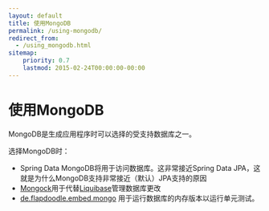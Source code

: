 ```yaml
---
layout: default
title: 使用MongoDB
permalink: /using-mongodb/
redirect_from:
  - /using_mongodb.html
sitemap:
    priority: 0.7
    lastmod: 2015-02-24T00:00:00-00:00
---
```


# <i class="fa fa-leaf"></i> 使用MongoDB

MongoDB是生成应用程序时可以选择的受支持数据库之一。

选择MongoDB时：

*   Spring Data MongoDB将用于访问数据库。这非常接近Spring Data JPA，这就是为什么MongoDB支持非常接近（默认）JPA支持的原因
*   [Mongock](https://www.mongock.io)用于代替[Liquibase](http://www.liquibase.org/)管理数据库更改
*   [de.flapdoodle.embed.mongo](https://github.com/flapdoodle-oss/de.flapdoodle.embed.mongo) 用于运行数据库的内存版本以运行单元测试。

<br/><br/><br/><br/><br/>